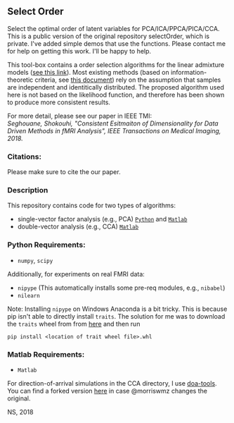 ## Select Order
Select the optimal order of latent variables for PCA/ICA/PPCA/PICA/CCA.
This is a public version of the original repository selectOrder, which is private. I've added simple demos that use the functions. Please contact me for help on getting this work. I'll be happy to help. 

This tool-box contains a order selection algorithms for the linear admixture models ([see this link](https://github.com/idnavid/selectOrder/blob/master/notes/disecting_correlation.pdf)).
Most existing methods (based on information-theoretic criteria, see [this document](https://github.com/idnavid/selectOrder/blob/master/notes/deriving_aic.pdf)) rely on the assumption that samples are 
independent and identitically distributed. The proposed algorithm used here is not based on the likelihood function, and therefore 
has been shown to produce more consistent results. 

For more detail, please see our paper in IEEE TMI:<br/>
*Seghouane, Shokouhi, "Consistent Esitmaiton of Dimensionality for Data Driven Methods in fMRI Analysis", IEEE Transactions on Medical Imaging, 2018.*

### Citations:
Please make sure to cite the our paper. 


### Description
This repository contains code for two types of algorithms: 
- single-vector factor analysis (e.g., PCA) [`Python`](here!) and [`Matlab`](here!)
- double-vector analysis (e.g., CCA) [`Matlab`](here!)

### Python Requirements: 
- `numpy`, `scipy`

Additionally, for experiments on real FMRI data: 
- `nipype` (This automatically installs some pre-req modules, e.g., `nibabel`)
- `nilearn`

Note: Installing `nipype` on Windows Anaconda is a bit tricky. 
This is because pip isn't able to directly install `traits`. 
The solution for me was to download the `traits` wheel from from [here](https://www.lfd.uci.edu/~gohlke/pythonlibs/)
and then run 

`pip install <location of trait wheel file>.whl`

### Matlab Requirements:
- `Matlab`

For direction-of-arrival simulations in the CCA directory, I use [doa-tools](https://github.com/morriswmz/doa-tools.git). You can find a forked version [here](here!) in case @morriswmz changes the original. 

NS, 2018

